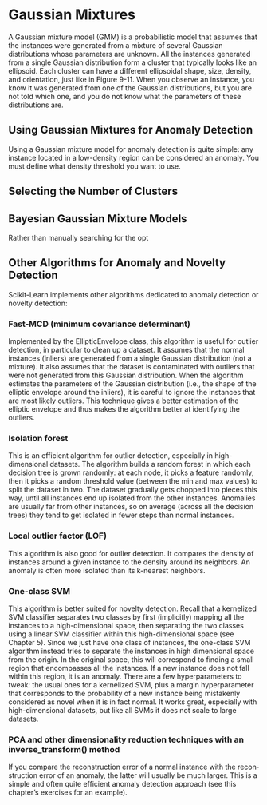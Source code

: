 

# Gaussian Mixtures

A Gaussian mixture model (GMM) is a probabilistic model that assumes that the instances were generated from a mixture of several Gaussian distributions whose parameters are unknown. All the instances generated from a single Gaussian distribution form a cluster that typically looks like an ellipsoid. Each cluster can have a different ellipsoidal shape, size, density, and orientation, just like in Figure 9-11. When you observe an instance, you know it was generated from one of the Gaussian distributions, but you are not told which one, and you do not know what the parameters of these distributions are.

## Using Gaussian Mixtures for Anomaly Detection

Using a Gaussian mixture model for anomaly detection is quite simple: any instance located in a low-density region can be considered an anomaly. You must define what density threshold you want to use.

## Selecting the Number of Clusters

## Bayesian Gaussian Mixture Models
Rather than manually searching for the opt

## Other Algorithms for Anomaly and Novelty Detection

Scikit-Learn implements other algorithms dedicated to anomaly detection or novelty detection:

### Fast-MCD (minimum covariance determinant)

Implemented by the EllipticEnvelope class, this algorithm is useful for outlier detection, in particular to clean up a dataset. It assumes that the normal instances (inliers) are generated from a single Gaussian distribution (not a mixture). It also assumes that the dataset is contaminated with outliers that were not generated from this Gaussian distribution. When the algorithm estimates the parameters of the Gaussian distribution (i.e., the shape of the elliptic envelope around the inliers), it is careful to ignore the instances that are most likely outliers. This technique gives a better estimation of the elliptic envelope and thus makes the algorithm better at identifying the outliers.

### Isolation forest

This is an efficient algorithm for outlier detection, especially in high-dimensional datasets. The algorithm builds a random forest in which each decision tree is grown randomly: at each node, it picks a feature randomly, then it picks a random threshold value (between the min and max values) to split the dataset in two. The dataset gradually gets chopped into pieces this way, until all instances end up isolated from the other instances. Anomalies are usually far from other instances, so on average (across all the decision trees) they tend to get isolated in fewer steps than normal instances.

### Local outlier factor (LOF)

This algorithm is also good for outlier detection. It compares the density of instances around a given instance to the density around its neighbors. An anomaly is often more isolated than its k-nearest neighbors.

### One-class SVM

This algorithm is better suited for novelty detection. Recall that a kernelized SVM classifier separates two classes by first (implicitly) mapping all the instances to a high-dimensional space, then separating the two classes using a linear SVM classifier within this high-dimensional space (see Chapter 5). Since we just have one class of instances, the one-class SVM algorithm instead tries to separate the instances in high dimensional space from the origin. In the original space, this will correspond to finding a small region that encompasses all the instances.
If a new instance does not fall within this region, it is an anomaly. There are a few hyperparameters to tweak: the usual ones for a kernelized SVM, plus a margin hyperparameter that corresponds to the probability of a new instance being mistakenly considered as novel when it is in fact normal. It works great, especially with high-dimensional datasets, but like all SVMs it does not scale to large datasets.

### PCA and other dimensionality reduction techniques with an inverse_transform() method


If you compare the reconstruction error of a normal instance with the recon‐ struction error of an anomaly, the latter will usually be much larger. This is a simple and often quite efficient anomaly detection approach (see this chapter’s exercises for an example).
